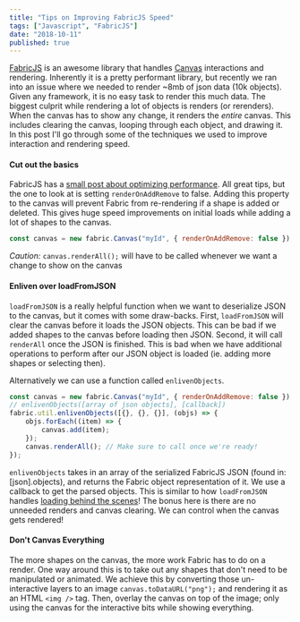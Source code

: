```yaml
---
title: "Tips on Improving FabricJS Speed"
tags: ["Javascript", "FabricJS"]
date: "2018-10-11"
published: true
---
```


[FabricJS](http://fabricjs.com/) is an awesome library that handles [Canvas](https://developer.mozilla.org/en-US/docs/Web/API/Canvas_API) interactions and rendering. Inherently it is a pretty performant library, but recently we ran into an issue where we needed to render ~8mb of json data (10k objects). Given any framework, it is no easy task to render this much data. The biggest culprit while rendering a lot of objects is renders (or rerenders). When the canvas has to show any change, it renders the _entire_ canvas. This includes clearing the canvas, looping through each object, and drawing it. In this post I'll go through some of the techniques we used to improve interaction and rendering speed.

#### Cut out the basics

FabricJS has a [small post about optimizing performance](https://github.com/fabricjs/fabric.js/wiki/Optimizing-performance). All great tips, but the one to look at is setting `renderOnAddRemove` to false. Adding this property to the canvas will prevent Fabric from re-rendering if a shape is added or deleted. This gives huge speed improvements on initial loads while adding a lot of shapes to the canvas.

```javascript
const canvas = new fabric.Canvas("myId", { renderOnAddRemove: false });
```

_Caution:_ `canvas.renderAll();` will have to be called whenever we want a change to show on the canvas

#### Enliven over loadFromJSON

`loadFromJSON` is a really helpful function when we want to deserialize JSON to the canvas, but it comes with some draw-backs. First, `loadFromJSON` will clear the canvas before it loads the JSON objects. This can be bad if we added shapes to the canvas before loading then JSON. Second, it will call `renderAll` once the JSON is finished. This is bad when we have additional operations to perform after our JSON object is loaded (ie. adding more shapes or selecting then).

Alternatively we can use a function called `enlivenObjects`.

```javascript
const canvas = new fabric.Canvas("myId", { renderOnAddRemove: false }););
// enlivenObjects([array of json objects], [callback])
fabric.util.enlivenObjects([{}, {}, {}], (objs) => {
    objs.forEach((item) => {
        canvas.add(item);
    });
    canvas.renderAll(); // Make sure to call once we're ready!
});
```

`enlivenObjects` takes in an array of the serialized FabricJS JSON (found in: [json].objects), and returns the Fabric object representation of it. We use a callback to get the parsed objects. This is similar to how `loadFromJSON` handles [loading behind the scenes](https://github.com/fabricjs/fabric.js/blob/464708aafccc0d5a4e3a7b6604db2d00ad3bc475/src/mixins/canvas_serialization.mixin.js#L55)! The bonus here is there are no unneeded renders and canvas clearing. We can control when the canvas gets rendered!

#### Don't Canvas Everything

The more shapes on the canvas, the more work Fabric has to do on a render. One way around this is to take out any shapes that don't need to be manipulated or animated. We achieve this by converting those un-interactive layers to an image `canvas.toDataURL("png");` and rendering it as an HTML `<img />` tag. Then, overlay the canvas on top of the image; only using the canvas for the interactive bits while showing everything.
